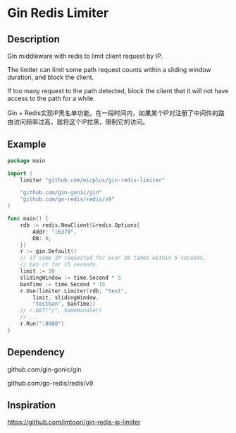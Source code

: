 # Gin Redis Limiter

## Description

Gin middleware with redis to limit client request by IP.

The limiter can limit some path request counts within a sliding window duration, and block the client.

If too many request to the path detected, block the client that it will not have access to the path for a while.

Gin + Redis实现IP黑名单功能。在一段时间内，如果某个IP对注册了中间件的路由访问频率过高，就将这个IP拉黑，限制它的访问。

## Example

```go
package main

import (
	limiter "github.com/micplus/gin-redis-limiter"

	"github.com/gin-gonic/gin"
	"github.com/go-redis/redis/v9"
)

func main() {
    rdb := redis.NewClient(&redis.Options{
        Addr: ":6379",
        DB: 0,
    })
    r := gin.Default()
    // if some IP requested for over 30 times within 5 seconds, 
    // ban it for 15 seconds.
    limit := 30
	slidingWindow := time.Second * 5
	banTime := time.Second * 15
    r.Use(limiter.Limiter(rdb, "test", 
        limit, slidingWindow, 
        "testban", banTime))
    // r.GET("/", SomeHandler)
    // ...
    r.Run(":8080")
}
```

## Dependency

github.com/gin-gonic/gin

github.com/go-redis/redis/v9

## Inspiration

https://github.com/imtoori/gin-redis-ip-limiter
